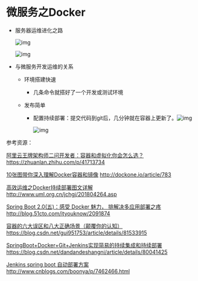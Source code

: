 # 微服务之Docker



- 服务器运维进化之路



  ![img](https://pic4.zhimg.com/80/v2-f23e0284ca6adef9edf7b3a327085c83_hd.jpg)

  ![img](https://pic2.zhimg.com/80/v2-11e6db1d033465ba77b1e3b90607e30d_hd.jpg)

- 与微服务开发运维的关系

  - 环境搭建快速

    - 几条命令就搭好了一个开发或测试环境

  - 发布简单

    - 配置持续部署：提交代码到git后，几分钟就在容器上更新了。![img](https://images2015.cnblogs.com/blog/4758/201607/4758-20160701141109827-1091413317.png)

      ![img](http://www.uml.org.cn/jchgj/images/2018042641.png)


参考资源：

[阿里云王牌架构师二问开发者：容器和虚拟化你会怎么选？ ](https://zhuanlan.zhihu.com/p/41713734) https://zhuanlan.zhihu.com/p/41713734

[10张图带你深入理解Docker容器和镜像](http://dockone.io/article/783) http://dockone.io/article/783

[高效运维之Docker持续部署图文详解](http://www.uml.org.cn/jchgj/201804264.asp) http://www.uml.org.cn/jchgj/201804264.asp

[Spring Boot 2.0(五)：感受 Docker 魅力， 排解决多应用部署之疼 ](http://blog.51cto.com/ityouknow/2091874) http://blog.51cto.com/ityouknow/2091874

[容器的六大误区和八大正确场景（颠覆你的认知） ](https://blog.csdn.net/gui951753/article/details/81533915) https://blog.csdn.net/gui951753/article/details/81533915

[SpringBoot+Docker+Git+Jenkins实现简易的持续集成和持续部署  ](https://blog.csdn.net/dandandeshangni/article/details/80041425) https://blog.csdn.net/dandandeshangni/article/details/80041425

[Jenkins spring boot 自动部署方案](http://www.cnblogs.com/boonya/p/7462466.html) http://www.cnblogs.com/boonya/p/7462466.html